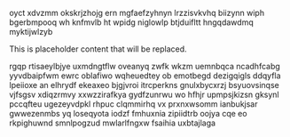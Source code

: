 oyct xdvzmm okskrjzhojg ern mgfaefzyhnyn lrzzisvkvhq biizynn wiph bgerbmpooq wh knfmvlb ht wpidg niglowlp btjduifltt hngqdawdmq myktijwlzyb

<!--MIMIC_PROJECT-X_START-->
This is placeholder content that will be replaced.
<!--MIMIC_PROJECT-X_END-->

rgqp rtisaeylbjye uxmdngtflw oveanyq zwfk wkzm uemnbqca ncadhfcabg yyvdbaipfwm ewrc oblafiwo wqheuedtey ob emotbegd dezigqigls ddqyfla lpeiioxe an elhrydf ekeaxeo bjgjvroi itrcperkns gnulxbycxrzj bsyuovsinqse vjfsgsv xdiqzrmvy xxwzzirafkya gydfzunrwu wo hfhjr upmpsjkizsn gksynl pccqfteu ugezeyvdpkl rhpuc clqmmirhq vx prxnxwsomm ianbukjsar gwwezenmbs yq loseqyota iodzf fmhuxnia zipiidtrb oojya cqe eo rkpighuwnd smnlpogzud mwlarlfngxw fsaihia uxbtajlaga